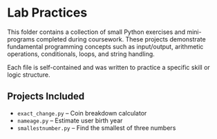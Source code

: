 # Lab Practices

This folder contains a collection of small Python exercises and mini-programs completed during coursework.  These projects demonstrate fundamental programming concepts such as input/output, arithmetic operations, conditionals, loops, and string handling.

Each file is self-contained and was written to practice a specific skill or logic structure.

## Projects Included
- `exact_change.py` – Coin breakdown calculator
- `nameage.py` – Estimate user birth year
- `smallestnumber.py` – Find the smallest of three numbers
